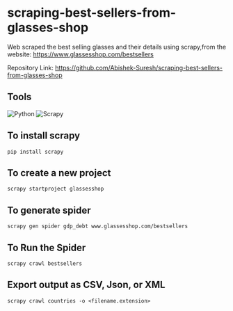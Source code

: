 # scraping-best-sellers-from-glasses-shop

Web scraped the best selling glasses and their details using scrapy,from the website: https://www.glassesshop.com/bestsellers

Repository Link: https://github.com/Abishek-Suresh/scraping-best-sellers-from-glasses-shop

## Tools
![Python](https://img.shields.io/badge/Python-FFD43B?style=for-the-badge)
![Scrapy](https://img.shields.io/badge/Scrapy-FFD43B?style=for-the-badge&logo=Scrapy)

## To install scrapy
    
    pip install scrapy
    
## To create a new project
    
    scrapy startproject glassesshop
    
## To generate spider
    
    scrapy gen spider gdp_debt www.glassesshop.com/bestsellers

## To Run the Spider

    scrapy crawl bestsellers

## Export output as CSV, Json, or XML

    scrapy crawl countries -o <filename.extension>
